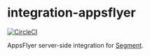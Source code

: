 # integration-appsflyer

[![CircleCI](https://circleci.com/gh/segment-integrations/integration-appsflyer.svg?style=shield&circle-token=3c1ce2556fff290c5a31d76fee8e21e3f808acde)](https://circleci.com/gh/segment-integrations/integration-appsflyer)
  
AppsFlyer server-side integration for [Segment](https://segment.com).
